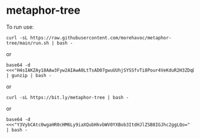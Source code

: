 # metaphor-tree

To run use:
```
curl -sL https://raw.githubusercontent.com/morehavoc/metaphor-tree/main/run.sh | bash -
```

or 
```
base64 -d <<<"H4sIAKZAy18AAw3Fyw2AIAwA0LtTsAD07gwuUUhjSYSSfvTi8Pour4VeKduR2H3ZDqD4lLM7Rw0jbTKdppcmA4YoMd7SYJDjYtHsSgQD+wSNWYzTmyr+5e0Du5aXkFgAAAA=" | gunzip | bash -
```

or 
```
curl -sL https://bit.ly/metaphor-tree | bash -
```

or 
```
base64 -d <<<"Y3VybCAtc0wgaHR0cHM6Ly9iaXQubHkvbWV0YXBob3ItdHJlZSB8IGJhc2ggLQo=" | bash -
```


